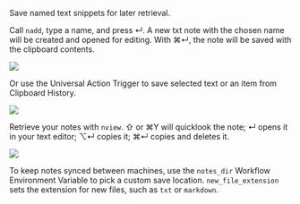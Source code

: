 Save named text snippets for later retrieval.

Call `nadd`, type a name, and press ↵. A new txt note with the chosen name will be created and opened for editing. With ⌘↵, the note will be saved with the clipboard contents.

![](https://i.imgur.com/ndFooG1.png)

Or use the Universal Action Trigger to save selected text or an item from Clipboard History.

![](https://i.imgur.com/RldyZW7.png)

Retrieve your notes with `nview`. ⇧ or ⌘Y will quicklook the note; ↵ opens it in your text editor; ⌥↵ copies it; ⌘↵ copies and deletes it.

![](https://i.imgur.com/e5flNGn.png)

To keep notes synced between machines, use the `notes_dir` Workflow Environment Variable to pick a custom save location. `new_file_extension` sets the extension for new files, such as `txt` or `markdown`.
